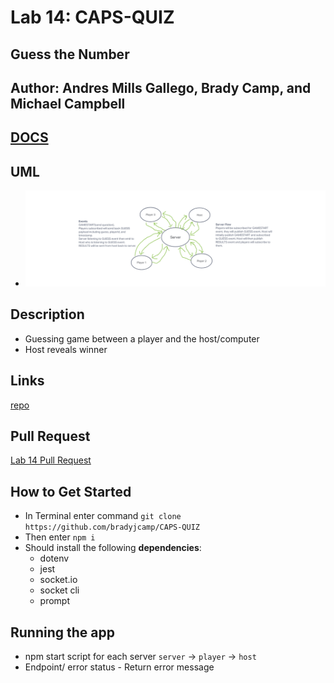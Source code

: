 # Lab 14: CAPS-QUIZ

## Guess the Number

## Author: Andres Mills Gallego, Brady Camp,  and Michael Campbell

## [DOCS](https://docs.google.com/document/d/1hxZNC_Fjokf0ingbO49E_2kyVhMUf0aB1sezNbNPzKI/edit?usp=sharing)

## UML

- ![UML](./assets/Lab-14-UML%20(2).png)

## Description

- Guessing game between a player and the host/computer
- Host reveals winner

## Links

[repo](https://github.com/bradyjcamp/CAPS-QUIZ)

## Pull Request

[Lab 14 Pull Request]()

## How to Get Started

- In Terminal enter command `git clone https://github.com/bradyjcamp/CAPS-QUIZ`
- Then enter `npm i`
- Should install the following **dependencies**:
  - dotenv
  - jest
  - socket.io
  - socket cli
  - prompt

## Running the app

- npm start script for each server `server` -> `player` -> `host`
- Endpoint/ error status
      - Return error message


